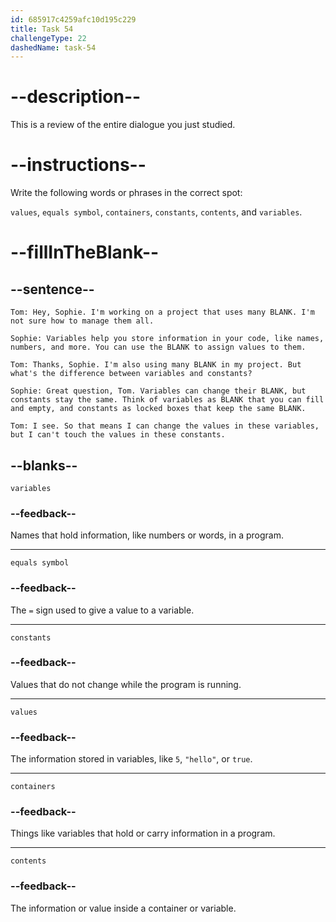 ```yaml
---
id: 685917c4259afc10d195c229
title: Task 54
challengeType: 22
dashedName: task-54
---
```


<!-- REVIEW -->

# --description--

This is a review of the entire dialogue you just studied.

# --instructions--

Write the following words or phrases in the correct spot:

`values`, `equals symbol`, `containers`, `constants`, `contents`, and `variables`.

# --fillInTheBlank--

## --sentence--

`Tom: Hey, Sophie. I'm working on a project that uses many BLANK. I'm not sure how to manage them all.`

`Sophie: Variables help you store information in your code, like names, numbers, and more. You can use the BLANK to assign values to them.`

`Tom: Thanks, Sophie. I'm also using many BLANK in my project. But what's the difference between variables and constants?`

`Sophie: Great question, Tom. Variables can change their BLANK, but constants stay the same. Think of variables as BLANK that you can fill and empty, and constants as locked boxes that keep the same BLANK.`

`Tom: I see. So that means I can change the values in these variables, but I can't touch the values in these constants.`

## --blanks--

`variables`

### --feedback--

Names that hold information, like numbers or words, in a program.

---

`equals symbol`

### --feedback--

The `=` sign used to give a value to a variable.

---

`constants`

### --feedback--

Values that do not change while the program is running.

---

`values`

### --feedback--

The information stored in variables, like `5`, `"hello"`, or `true`.

---

`containers`

### --feedback--

Things like variables that hold or carry information in a program.

---

`contents`

### --feedback--

The information or value inside a container or variable.
